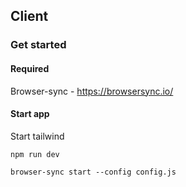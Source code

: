 ## Client

### Get started

#### Required

Browser-sync - https://browsersync.io/

#### Start app
Start tailwind
```shell
npm run dev
```


```shell
browser-sync start --config config.js 
```